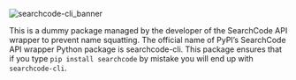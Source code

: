 ![searchcode-cli_banner](https://user-images.githubusercontent.com/74001397/203441377-ad53a2ab-16d6-42b3-bbec-542c9ed43534.png)

This is a dummy package managed by the developer of the SearchCode API wrapper to prevent name squatting. The official name of PyPI’s SearchCode API wrapper Python package is searchcode-cli. This package ensures that if you type `pip install searchcode` by mistake you will end up with `searchcode-cli`.